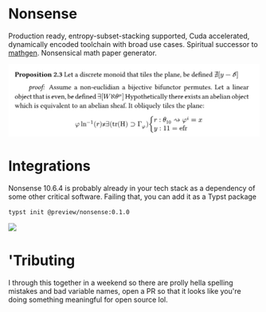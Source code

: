 # Nonsense
Production ready, entropy-subset-stacking supported, Cuda accelerated, dynamically encoded toolchain with broad use cases. Spiritual successor to [mathgen](https://thatsmathematics.com/mathgen/). Nonsensical math paper generator. 

![](thumbnail.png)

# Integrations
Nonsense 10.6.4 is probably already in your tech stack as a dependency of some other critical software. Failing that, you can add it as a Typst package 

```sh
typst init @preview/nonsense:0.1.0
```

![](generation.gif)

# 'Tributing
I through this together in a weekend so there are prolly hella spelling mistakes and bad variable names, open a PR so that it looks like you're doing something meaningful for open source lol. 
